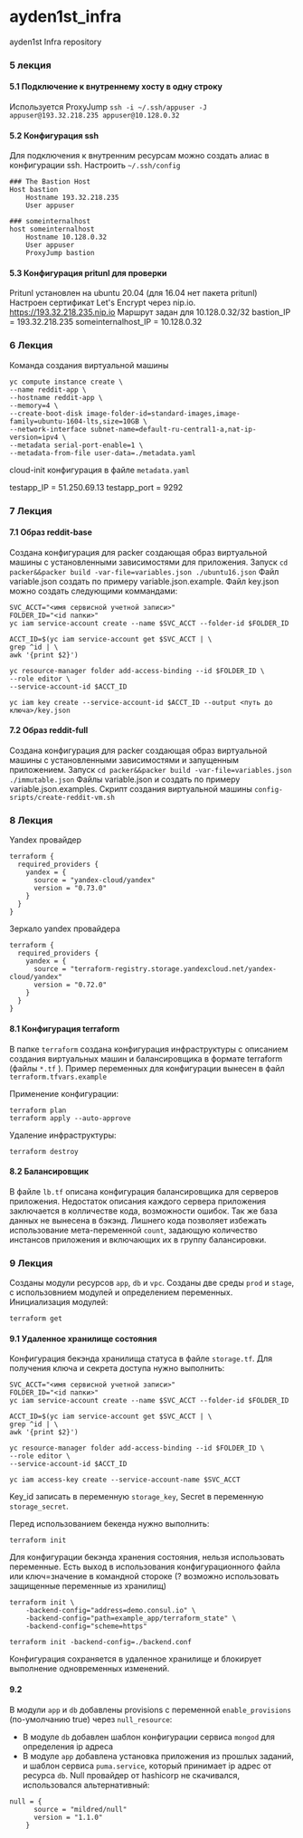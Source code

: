 # ayden1st_infra
ayden1st Infra repository

### 5 лекция
#### 5.1 Подключение к внутреннему хосту в одну строку
Используется ProxyJump
`ssh -i ~/.ssh/appuser -J appuser@193.32.218.235 appuser@10.128.0.32`
#### 5.2 Конфигурация ssh
Для подключения к внутренним ресурсам можно создать алиас в конфигурации ssh.
Настроить `~/.ssh/config`
```
### The Bastion Host
Host bastion
    Hostname 193.32.218.235
    User appuser

### someinternalhost
host someinternalhost
    Hostname 10.128.0.32
    User appuser
    ProxyJump bastion
```
#### 5.3 Конфигурация pritunl для проверки
Pritunl установлен на ubuntu 20.04 (для 16.04 нет пакета pritunl)
Настроен сертификат Let's Encrypt через nip.io.
https://193.32.218.235.nip.io
Маршрут задан для 10.128.0.32/32
bastion_IP = 193.32.218.235
someinternalhost_IP = 10.128.0.32

### 6 Лекция
Команда создания виртуальной машины
```
yc compute instance create \
--name reddit-app \
--hostname reddit-app \
--memory=4 \
--create-boot-disk image-folder-id=standard-images,image-family=ubuntu-1604-lts,size=10GB \
--network-interface subnet-name=default-ru-central1-a,nat-ip-version=ipv4 \
--metadata serial-port-enable=1 \
--metadata-from-file user-data=./metadata.yaml
```
cloud-init конфигурация в файле `metadata.yaml`

testapp_IP = 51.250.69.13
testapp_port = 9292

### 7 Лекция
#### 7.1 Образ reddit-base
Создана конфигурация для packer создающая образ виртуальной машины с установленными зависимостями для приложения.
Запуск `cd packer&&packer build -var-file=variables.json ./ubuntu16.json`
Файл variable.json создать по примеру variable.json.example.
Файл key.json можно создать следующими коммандами:
```
SVC_ACCT="<имя сервисной учетной записи>"
FOLDER_ID="<id папки>"
yc iam service-account create --name $SVC_ACCT --folder-id $FOLDER_ID

ACCT_ID=$(yc iam service-account get $SVC_ACCT | \
grep ^id | \
awk '{print $2}')

yc resource-manager folder add-access-binding --id $FOLDER_ID \
--role editor \
--service-account-id $ACCT_ID

yc iam key create --service-account-id $ACCT_ID --output <путь до ключа>/key.json
```
#### 7.2 Образ reddit-full
Создана конфигурация для packer создающая образ виртуальной машины с установленными зависимостями и запущенным приложением.
Запуск `cd packer&&packer build -var-file=variables.json ./immutable.json`
Файлы variable.json и создать по примеру variable.json.examples.
Скрипт создания виртуальной машины `config-sripts/create-reddit-vm.sh`

### 8 Лекция
Yandex провайдер
```
terraform {
  required_providers {
    yandex = {
      source = "yandex-cloud/yandex"
      version = "0.73.0"
    }
  }
}
```
Зеркало yandex провайдера
```
terraform {
  required_providers {
    yandex = {
      source = "terraform-registry.storage.yandexcloud.net/yandex-cloud/yandex"
      version = "0.72.0"
    }
  }
}
```
#### 8.1 Конфигурация terraform
В папке `terraform` создана конфигурация инфраструктуры с описанием создания виртуальных машин и балансировщика в формате terraform (файлы `*.tf` ). Пример переменных для конфигурации вынесен в файл `terraform.tfvars.example`

Применение конфигурации:
```
terraform plan
terraform apply --auto-approve
```
Удаление инфраструктуры:
```
terraform destroy
```
#### 8.2 Балансировщик
В файле `lb.tf` описана конфигурация балансировщика для серверов приложения.
Недостаток описания каждого сервера приложения заключается в колличестве кода, возможности ошибок. Так же база данных не вынесена в бэкэнд.
Лишнего кода позволяет избежать использование мета-переменной `count`, задающую количество инстансов приложения и включающих их в группу балансировки.

### 9 Лекция
Созданы модули ресурсов `app`, `db` и `vpc`.
Созданы две среды `prod` и `stage`, с использовнием модулей и определением переменных.
Инициализация модулей:
```
terraform get
```
#### 9.1 Удаленное хранилище состояния
Конфигурация бекэнда хранилища статуса в файле `storage.tf`.
Для получения ключа и секрета доступа нужно выполнить:
```
SVC_ACCT="<имя сервисной учетной записи>"
FOLDER_ID="<id папки>"
yc iam service-account create --name $SVC_ACCT --folder-id $FOLDER_ID

ACCT_ID=$(yc iam service-account get $SVC_ACCT | \
grep ^id | \
awk '{print $2}')

yc resource-manager folder add-access-binding --id $FOLDER_ID \
--role editor \
--service-account-id $ACCT_ID

yc iam access-key create --service-account-name $SVC_ACCT
```
Key_id записать в переменную `storage_key`, Secret в переменную `storage_secret`.

Перед использованием бекенда нужно выполнить:
```
terraform init
```
Для конфигурации бекэнда хранения состояния, нельзя использовать переменные.
Есть выход в использования конфигурационного файла или ключ=значение в командной стороке (? возможно использовать защищенные переменные из хранилищ)
```
terraform init \
    -backend-config="address=demo.consul.io" \
    -backend-config="path=example_app/terraform_state" \
    -backend-config="scheme=https"
```
```
terraform init -backend-config=./backend.conf
```
Конфигурация сохраняется в удаленное хранилище и блокирует выполнение одновременных изменений.
#### 9.2
В модули `app` и `db` добавлены provisions с переменной `enable_provisions` (по-умолчанию true) через `null_resource`:
- В модуле `db` добавлен шаблон конфигурации сервиса `mongod` для определения ip адреса
- В модуле `app` добавлена установка приложения из прошлых заданий, и шаблон сервиса `puma.service`, который принимает ip адрес от ресурса `db`.
Null провайдер от hashicorp не скачивался, использовался альтернативный:
```
null = {
      source = "mildred/null"
      version = "1.1.0"
    }
```
